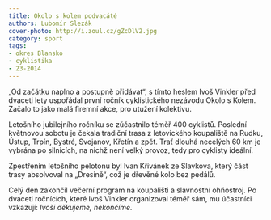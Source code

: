 ```yaml
---
title: Okolo s kolem podvacáté 
authors: Lubomír Slezák
cover-photo: http://i.zoul.cz/gZcDlV2.jpg
category: sport
tags:
- okres Blansko
- cyklistika
- 23-2014 
---
```


„Od začátku naplno a postupně přidávat“, s tímto heslem Ivoš Vinkler před dvaceti lety uspořádal první ročník cyklistického nezávodu Okolo s Kolem. Začalo to jako malá firemní akce, pro utužení kolektivu.

Letošního jubilejního ročníku se zúčastnilo téměř 400 cyklistů. Poslední květnovou sobotu je čekala tradiční trasa z letovického koupaliště na Rudku, Ústup, Trpín, Bystré, Svojanov, Křetín a zpět. Trať dlouhá necelých 60 km je vybrána po silnicích, na nichž není velký provoz, tedy pro cyklisty ideální.

Zpestřením letošního pelotonu byl Ivan Křivánek ze Slavkova, který část trasy absolvoval na „Dresině“, což je dřevěné kolo bez pedálů.

Celý den zakončil večerní program na koupališti a slavnostní ohňostroj. Po dvaceti ročnících, které Ivoš Vinkler organizoval téměř sám, mu účastníci vzkazují: *Ivoši děkujeme, nekončíme.*
